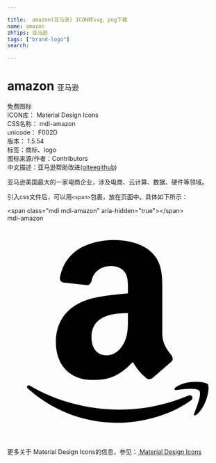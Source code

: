 ```yaml
---

title:  amazon(亚马逊) ICON转svg、png下载
name: amazon
zhTips: 亚马逊
tags: ["brand-logo"]
search: 

---
```


# amazon  <small style="font-size: 60%;font-weight: 100">亚马逊</small>


<div class="detail-page">
<p>
<span><span class="badge-success badge">免费图标</span> </span>
<br/>
<span>
ICON库：
<span class="badge-secondary badge">Material Design Icons</span> 
</span>
<br/>
<span>
CSS名称：
<span class="badge-secondary badge">mdi-amazon</span> 
</span>
<br/>
<span>
unicode：
<span class="badge-secondary badge">F002D</span> 
<copy-btn content='F002D' btn-title=""></copy-btn>
<copy-btn :content='String.fromCodePoint(parseInt("F002D", 16))' btn-title="复制U"></copy-btn>
</span>
<br/>
<span>
版本：
<span class="badge-secondary badge">1.5.54</span> 
</span><br/><span>标签：<span class="badge-light badge"><router-link to="/tags/brand-logo.html">商标、logo</router-link></span></span>
<br/>
<span>图标来源/作者：<span class="badge-light badge">Contributors</span></span> 
<br/>
<span class="zh-detail">中文描述：<span class="badge-primary badge">亚马逊</span><span class="help-link"><span>帮助改进</span>(<a href="https://gitee.com/liuwave/icon-helper/edit/master/json/material/amazon.json" target="_blank" rel="noopener noreferrer">gitee</a><a href="https://github.com/liuwave/icon-helper/edit/master/json/material/amazon.json" target="_blank" rel="noopener noreferrer">github</a></span>)</span><br/>
</p>
</div><div class="description description alert alert-light">亚马逊美国最大的一家电商企业，涉及电商、云计算、数据、硬件等领域。</div>
<div class="alert alert-dark">
  <i class="mdi mdi-amazon mdi-48px"></i>
  <i class="mdi mdi-amazon mdi-36px"></i>
  <i class="mdi mdi-amazon mdi-24px"></i>
  <i class="mdi mdi-amazon mdi-18px"></i>
</div>
<div>
  <p>引入css文件后，可以用<code>&lt;span&gt;</code>包裹，放在页面中。具体如下所示：    
  </p>
  <div class="alert alert-primary" style="font-size: 14px">
    &lt;span class="mdi mdi-amazon" aria-hidden="true"&gt;&lt;/span&gt;
    <copy-btn content='<span class="mdi mdi-amazon" aria-hidden="true"></span>'></copy-btn>
  </div>
  <div class="alert alert-secondary">
    <i class="mdi mdi-amazon"
    style="font-size: 24px"
    aria-hidden="true"></i> mdi-amazon
    <copy-btn content="mdi-amazon" btn-title="复制图标名称"></copy-btn>
  </div>
</div>
<div id="svg" class="svg-wrap">
<svg xmlns="http://www.w3.org/2000/svg" viewBox="0 0 24 24"><path d="M15.93,17.09C15.75,17.25 15.5,17.26 15.3,17.15C14.41,16.41 14.25,16.07 13.76,15.36C12.29,16.86 11.25,17.31 9.34,17.31C7.09,17.31 5.33,15.92 5.33,13.14C5.33,10.96 6.5,9.5 8.19,8.76C9.65,8.12 11.68,8 13.23,7.83V7.5C13.23,6.84 13.28,6.09 12.9,5.54C12.58,5.05 11.95,4.84 11.4,4.84C10.38,4.84 9.47,5.37 9.25,6.45C9.2,6.69 9,6.93 8.78,6.94L6.18,6.66C5.96,6.61 5.72,6.44 5.78,6.1C6.38,2.95 9.23,2 11.78,2C13.08,2 14.78,2.35 15.81,3.33C17.11,4.55 17,6.18 17,7.95V12.12C17,13.37 17.5,13.93 18,14.6C18.17,14.85 18.21,15.14 18,15.31L15.94,17.09H15.93M13.23,10.56V10C11.29,10 9.24,10.39 9.24,12.67C9.24,13.83 9.85,14.62 10.87,14.62C11.63,14.62 12.3,14.15 12.73,13.4C13.25,12.47 13.23,11.6 13.23,10.56M20.16,19.54C18,21.14 14.82,22 12.1,22C8.29,22 4.85,20.59 2.25,18.24C2.05,18.06 2.23,17.81 2.5,17.95C5.28,19.58 8.75,20.56 12.33,20.56C14.74,20.56 17.4,20.06 19.84,19.03C20.21,18.87 20.5,19.27 20.16,19.54M21.07,18.5C20.79,18.14 19.22,18.33 18.5,18.42C18.31,18.44 18.28,18.26 18.47,18.12C19.71,17.24 21.76,17.5 22,17.79C22.24,18.09 21.93,20.14 20.76,21.11C20.58,21.27 20.41,21.18 20.5,21C20.76,20.33 21.35,18.86 21.07,18.5Z" /></svg>
</div>
<detail full-name='mdi-amazon'></detail>
    
<div><p>更多关于 Material Design Icons的信息，参见：<a target="_blank" href="https://iconhelper.cn/material.html"> Material Design Icons</a>
</p></div>
